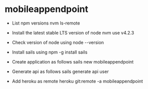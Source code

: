 # mobileappendpoint


* List npm versions 
nvm ls-remote

* Install the latest stable LTS version of node
nvm use v4.2.3

* Check version of node using 
node --version

* Install sails using
npm -g install sails

* Create application as follows
sails new mobileappendpoint

* Generate api as follows
sails generate api user

* Add heroku as remote 
heroku git:remote -a mobileappendpoint
